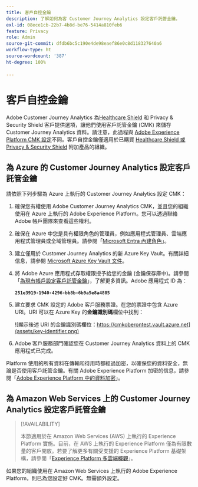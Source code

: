 ```yaml
---
title: 客戶自控金鑰
description: 了解如何為客 Customer Journey Analytics 設定客戶託管金鑰。
exl-id: 08ece1cb-22b7-4b8d-be76-5414a810feb6
feature: Privacy
role: Admin
source-git-commit: dfdb6bc5c190e4de98eaef86e0c8d118327640a6
workflow-type: ht
source-wordcount: '387'
ht-degree: 100%

---
```


# 客戶自控金鑰

Adobe Customer Journey Analytics 為[Healthcare Shield](https://www.adobe.com/tw/trust/compliance/hipaa-ready.html) 和 Privacy &amp; Security Shield 客戶提供選項，讓他們使用客戶託管金鑰 (CMK) 來儲存 Customer Journey Analytics 資料。請注意，此過程與 [Adobe Experience Platform CMK 設定](https://experienceleague.adobe.com/zh-hant/docs/experience-platform/landing/governance-privacy-security/customer-managed-keys/overview)不同。客戶自控金鑰僅適用於已購買 [Healthcare Shield 或 Privacy &amp; Security Shield](https://experienceleague.adobe.com/zh-hant/docs/events/customer-data-management-voices-recordings/governance/healthcare-shield) 附加產品的組織。

## 為 Azure 的 Customer Journey Analytics 設定客戶託管金鑰

請依照下列步驟為 Azure 上執行的 Customer Journey Analytics 設定 CMK：

1. 確保您有權使用 Adob&#x200B;&#x200B;e Customer Journey Analytics CMK，並且您的組織使用在 Azure 上執行的 Adob&#x200B;&#x200B;e Experience Platform。您可以透過聯絡 Adob&#x200B;&#x200B;e 帳戶團隊來查看這些權利。
1. 確保在 Azure 中您是具有權限角色的管理員，例如應用程式管理員、雲端應用程式管理員或全域管理員。請參閱「[Microsoft Entra 內建角色](https://learn.microsoft.com/en-us/entra/identity/role-based-access-control/permissions-reference)」。
1. 建立僅用於 Customer Journey Analytics 的新 Azure Key Vault。有關詳細信息，請參閱 [Microsoft Azure Key Vault 文件](https://learn.microsoft.com/zh-tw/azure/key-vault/general/)。
1. 將 Adobe Azure 應用程式存取權限授予給您的金鑰 (金鑰保存庫中)。請參閱「[為現有帳戶設定客戶託管金鑰](https://learn.microsoft.com/zh-tw/azure/storage/common/customer-managed-keys-configure-cross-tenant-existing-account?toc=%2Fazure%2Fstorage%2Fblobs%2Ftoc.json&amp;tabs=powershell-preview%2Cazure-portal#the-customer-grants-the-service-providers-app-access-to-the-key-in-the-key-vault)」，了解更多資訊。Adobe 應用程式 ID 為：

   **`251e3919-1940-4296-bb8b-6b9a5e8a4805`**

1. 建立要求 CMK 設定的 Adobe 客戶服務票證。在您的票證中包含 Azure URI。URI 可以在 Azure Key 的&#x200B;**金鑰識別碼**&#x200B;欄位中找到：

   ![顯示後述 URI 的金鑰識別碼欄位：https://cmkoberontest.vault.azure.net](assets/key-identifier.png)

1. Adobe 客戶服務部門確認您在 Customer Journey Analytics 資料上的 CMK 應用程式已完成。

Platform 使用的所有資料在傳輸和待用時都經過加密，以確保您的資料安全，無論是否使用客戶託管金鑰。有關 Adob&#x200B;&#x200B;e Experience Platform 加密的信息，請參閱「[Adobe Experience Platform 中的資料加密](https://experienceleague.adobe.com/zh-hant/docs/experience-platform/landing/governance-privacy-security/encryption)」。

## 為 Amazon Web Services 上的 Customer Journey Analytics 設定客戶託管金鑰

>[!AVAILABILITY]
>
>本節適用於在 Amazon Web Services (AWS) 上執行的 Experience Platform 實施。目前，在 AWS 上執行的 Experience Platform 僅為有限數量的客戶開放。若要了解更多有關受支援的 Experience Platform 基礎架構，請參閱「[Experience Platform 多雲端概觀](https://experienceleague.adobe.com/zh-hant/docs/experience-platform/landing/multi-cloud)」。

如果您的組織使用在 Amazon Web Services 上執行的 Adob&#x200B;&#x200B;e Experience Platform，則已為您設定好 CMK。無需額外設定。
